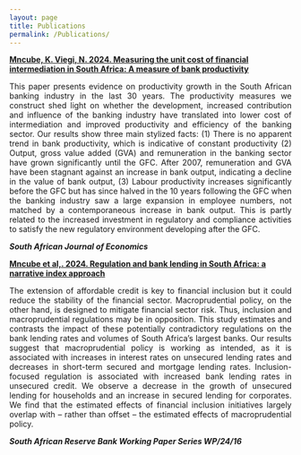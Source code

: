 ```yaml
---
layout: page
title: Publications
permalink: /Publications/
---
```



<a href="https://doi.org/10.1111/saje.12364"><b> Mncube, K. Viegi, N. 2024. Measuring the unit cost of financial intermediation in South Africa: A measure of bank productivity</b></a>


<p align="justify"> This paper presents evidence on productivity growth in the South African banking industry in the last 30 years. The productivity measures we construct shed light on whether the development, increased contribution and influence of the banking industry have translated into lower cost of intermediation and improved productivity and efficiency of the banking sector. Our results show three main stylized facts: (1) There is no apparent trend in bank productivity, which is indicative of constant productivity (2) Output, gross value added (GVA) and remuneration in the banking sector have grown significantly until the GFC. After 2007, remuneration and GVA have been stagnant against an increase in bank output, indicating a decline in the value of bank output, (3) Labour productivity increases significantly before the GFC but has since halved in the 10 years following the GFC when the banking industry saw a large expansion in employee numbers, not matched by a contemporaneous increase in bank output. This is partly related to the increased investment in regulatory and compliance activities to satisfy the new regulatory environment developing after the GFC.



<b><i>South African Journal of Economics</i></b>





<a href="https://www.resbank.co.za/content/dam/sarb/publications/working-papers/2024/regulation-and-bank-lending-in-south-africa-a-narrative-index-approach.pdf"><b> Mncube et al,. 2024. Regulation and bank lending in South Africa: a narrative index approach</b></a>


<p align="justify"> The extension of affordable credit is key to financial inclusion but it could reduce the stability of the financial sector. Macroprudential policy, on the other hand, is designed to mitigate financial sector risk. Thus, inclusion and macroprudential regulations may be in opposition. This study estimates and contrasts the impact of these potentially contradictory regulations on the bank lending rates and volumes of South Africa’s largest banks. Our results suggest that macroprudential policy is working as intended, as it is associated with increases in interest rates on unsecured lending rates and decreases in short-term secured and mortgage lending rates. Inclusion-focused regulation is associated with increased bank lending rates in unsecured credit. We observe a decrease in the growth of unsecured lending for households and an increase in secured lending for corporates. We find that the estimated effects of financial inclusion initiatives largely overlap with – rather than offset – the estimated effects of macroprudential policy.


<b><i>South African Reserve Bank Working Paper Series WP/24/16</i></b>

